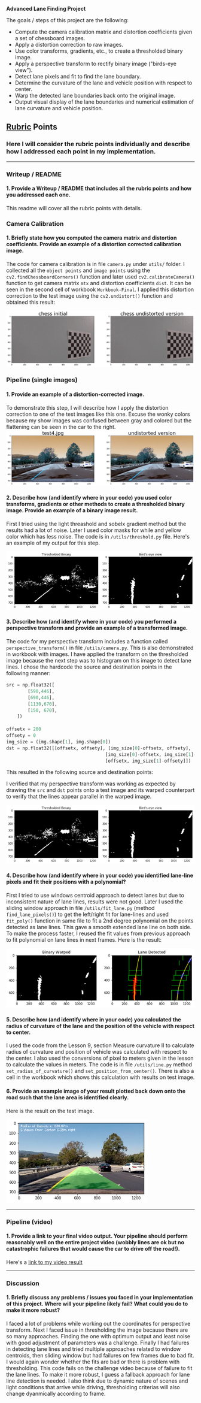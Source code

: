 **Advanced Lane Finding Project**

The goals / steps of this project are the following:

* Compute the camera calibration matrix and distortion coefficients given a set of chessboard images.
* Apply a distortion correction to raw images.
* Use color transforms, gradients, etc., to create a thresholded binary image.
* Apply a perspective transform to rectify binary image ("birds-eye view").
* Detect lane pixels and fit to find the lane boundary.
* Determine the curvature of the lane and vehicle position with respect to center.
* Warp the detected lane boundaries back onto the original image.
* Output visual display of the lane boundaries and numerical estimation of lane curvature and vehicle position.

[//]: # (Image References)

[image1]: ./output_images/undistortedchess.png "Undistorted"
[image2]: ./output_images/undistortion%20on%20frame.png "Road Transformed"
[image3]: ./output_images/perspective.png "Binary Example"
[image4]: ./output_images/perspective.png "Warp Example"
[image5]: ./output_images/lanedetected.png "Fit Visual"
[image6]: ./output_images/result.png "Output"
[video1]: ./output_video/project_video_output.mp4 "Video"

## [Rubric](https://review.udacity.com/#!/rubrics/571/view) Points

### Here I will consider the rubric points individually and describe how I addressed each point in my implementation.  

---

### Writeup / README

#### 1. Provide a Writeup / README that includes all the rubric points and how you addressed each one.  
This readme will cover all the rubric points with details.

### Camera Calibration

#### 1. Briefly state how you computed the camera matrix and distortion coefficients. Provide an example of a distortion corrected calibration image.

The code for camera calibration is in file `camera.py` under `utils/` folder. I collected all the `object points` and `image points` using the `cv2.findChessboardCorners()` function and later used `cv2.calibrateCamera()` function to get camera matrix `mtx` and distortion coefficients `dist`. It can be seen in the second cell of workbook `Workbook-Final`. I applied this distortion correction to the test image using the `cv2.undistort()` function and obtained this result: 

![alt text][image1]

### Pipeline (single images)

#### 1. Provide an example of a distortion-corrected image.

To demonstrate this step, I will describe how I apply the distortion correction to one of the test images like this one. Excuse the wonky colors because my show images was confused between gray and colored but the flattening can be seen in the car to the right.
![alt text][image2]

#### 2. Describe how (and identify where in your code) you used color transforms, gradients or other methods to create a thresholded binary image.  Provide an example of a binary image result.

First I tried using the light threashold and sobelx gradient method but the results had a lot of noise. Later I used color masks for while and yellow color which has less noise. The code is in `/utils/threshold.py` file. Here's an example of my output for this step.  

![alt text][image3]

#### 3. Describe how (and identify where in your code) you performed a perspective transform and provide an example of a transformed image.

The code for my perspective transform includes a function called `perspective_transform()` in file `/utils/camera.py`. This is also demonstrated in workbook with images. I have applied the transform on the thresholded image because the next step was to histogram on this image to detect lane lines. I chose the hardcode the source and destination points in the following manner:

```python
src = np.float32([
        [590,446],
        [690,446],
        [1130,670],
        [150, 670],
    ])
    
offsetx = 200
offsety = 0
img_size = (img.shape[1], img.shape[0])
dst = np.float32([[offsetx, offsety], [img_size[0]-offsetx, offsety], 
                                     [img_size[0]-offsetx, img_size[1]-offsety], 
                                     [offsetx, img_size[1]-offsety]])
```

This resulted in the following source and destination points:

I verified that my perspective transform was working as expected by drawing the `src` and `dst` points onto a test image and its warped counterpart to verify that the lines appear parallel in the warped image.

![alt text][image4]

#### 4. Describe how (and identify where in your code) you identified lane-line pixels and fit their positions with a polynomial?

First I tried to use windows centroid approach to detect lanes but due to inconsistent nature of lane lines, results were not good. Later I used the sliding window approach in file `/utils/fit_lane.py` (method `find_lane_pixels()`) to get the left/right fit for lane-lines and used `fit_poly()` function in same file to fit a 2nd degree polynomial on the points detected as lane lines. This gave a smooth extended lane line on both side. 
To make the process faster, I reused the fit values from previous approach to fit polynomial on lane lines in next frames. Here is the result: 

![alt text][image5]

#### 5. Describe how (and identify where in your code) you calculated the radius of curvature of the lane and the position of the vehicle with respect to center.

I used the code from the Lesson 9, section Measure curvature II to calculate radius of curvature and position of vehicle was calculated with respect to the center. I also used the conversions of pixel to meters given in the lesson to calculate the values in meters. The code is in file `/utils/line.py` method `set_radius_of_curvature()` and `set_position_from_center()`. There is also a cell in the workbook which shows this calculation with results on test image.

#### 6. Provide an example image of your result plotted back down onto the road such that the lane area is identified clearly.

Here is the result on the test image.

![alt text][image6]

---

### Pipeline (video)

#### 1. Provide a link to your final video output.  Your pipeline should perform reasonably well on the entire project video (wobbly lines are ok but no catastrophic failures that would cause the car to drive off the road!).

Here's a [link to my video result](./output_video/project_video_output.mp4)

---

### Discussion

#### 1. Briefly discuss any problems / issues you faced in your implementation of this project.  Where will your pipeline likely fail?  What could you do to make it more robust?

I faced a lot of problems while working out the coordinates for perspective transform. Next I faced issue in thresholding the image because there are so many approaches. Finding the one with optimum output and least noise with good adjustment of parameters was a challenge. Finally I had failures in detecting lane lines and tried multiple approaches related to window centroids, then sliding window but had failures on few frames due to bad fit. I would again wonder whether the fits are bad or there is problem with thresholding. 
This code fails on the challenge video because of failure to fit the lane lines. To make it more robust, I guess a fallback approach for lane line detection is needed. I also think due to dynamic nature of scenes and light conditions that arrive while driving, thresholding criterias will also change dyanmically according to frame.
